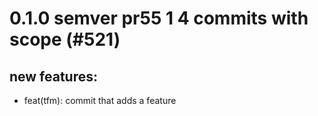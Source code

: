 # 0.1.0 semver pr55 1 4 commits with scope (#521)

## new features:
* feat(tfm): commit that adds a feature

